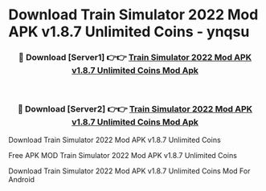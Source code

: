 # Download Train Simulator 2022 Mod APK v1.8.7 Unlimited Coins - ynqsu



<div align="center">
<h3>🔴 Download [Server1] 👉👉 <a href="https://momento.my/?title=Train_Simulator_2022_Mod_APK_v1.8.7_Unlimited_Coins">Train Simulator 2022 Mod APK v1.8.7 Unlimited Coins Mod Apk</a></h3><br>

<h3>🔴 Download [Server2] 👉👉 <a href="https://momento.my/?title=Train_Simulator_2022_Mod_APK_v1.8.7_Unlimited_Coins">Train Simulator 2022 Mod APK v1.8.7 Unlimited Coins Mod Apk</a></h3>
</div>



Download Train Simulator 2022 Mod APK v1.8.7 Unlimited Coins 

Free APK MOD Train Simulator 2022 Mod APK v1.8.7 Unlimited Coins 

Download Train Simulator 2022 Mod APK v1.8.7 Unlimited Coins Mod For Android
